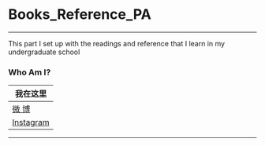 # Books_Reference_PA
----
This part I set up with the readings and reference that I learn in my undergraduate school 

### Who Am I?
| 我在这里 | 
|---|
|[微      博][Weibo]|
|[Instagram][Ins]| 





****
[Weibo]:https://weibo.com/tangtang14/home?topnav=1&wvr=6
[Ins]:https://www.instagram.com/tommy_hao1/
